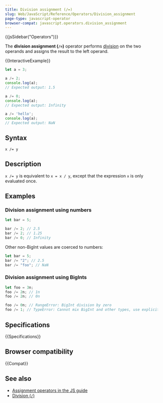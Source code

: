 ```yaml
---
title: Division assignment (/=)
slug: Web/JavaScript/Reference/Operators/Division_assignment
page-type: javascript-operator
browser-compat: javascript.operators.division_assignment
---
```


{{jsSidebar("Operators")}}

The **division assignment (`/=`)** operator performs [division](/en-US/docs/Web/JavaScript/Reference/Operators/Division) on the two operands and assigns the result to the left operand.

{{InteractiveExample}}

```js interactive-example
let a = 3;

a /= 2;
console.log(a);
// Expected output: 1.5

a /= 0;
console.log(a);
// Expected output: Infinity

a /= 'hello';
console.log(a);
// Expected output: NaN

```

## Syntax

```js-nolint
x /= y
```

## Description

`x /= y` is equivalent to `x = x / y`, except that the expression `x` is only evaluated once.

## Examples

### Division assignment using numbers

```js
let bar = 5;

bar /= 2; // 2.5
bar /= 2; // 1.25
bar /= 0; // Infinity
```

Other non-BigInt values are coerced to numbers:

```js
let bar = 5;
bar /= "2"; // 2.5
bar /= "foo"; // NaN
```

### Division assignment using BigInts

```js
let foo = 3n;
foo /= 2n; // 1n
foo /= 2n; // 0n

foo /= 0n; // RangeError: BigInt division by zero
foo /= 1; // TypeError: Cannot mix BigInt and other types, use explicit conversions
```

## Specifications

{{Specifications}}

## Browser compatibility

{{Compat}}

## See also

- [Assignment operators in the JS guide](/en-US/docs/Web/JavaScript/Guide/Expressions_and_operators#assignment_operators)
- [Division (`/`)](/en-US/docs/Web/JavaScript/Reference/Operators/Division)
